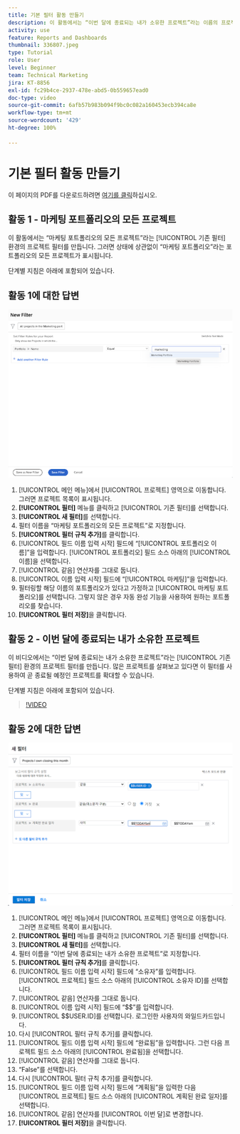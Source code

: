 ```yaml
---
title: 기본 필터 활동 만들기
description: 이 활동에서는 “이번 달에 종료되는 내가 소유한 프로젝트”라는 이름의 프로젝트 필터를 만듭니다.
activity: use
feature: Reports and Dashboards
thumbnail: 336807.jpeg
type: Tutorial
role: User
level: Beginner
team: Technical Marketing
jira: KT-8856
exl-id: fc29b4ce-2937-478e-abd5-0b559657ead0
doc-type: video
source-git-commit: 6afb57b983b094f9bc0c082a160453ecb394ca8e
workflow-type: tm+mt
source-wordcount: '429'
ht-degree: 100%

---
```


# 기본 필터 활동 만들기

이 페이지의 PDF를 다운로드하려면 [여기를 클릭](/help/assets/create-basic-filter-activities.pdf)하십시오.

## 활동 1 - 마케팅 포트폴리오의 모든 프로젝트

이 활동에서는 “마케팅 포트폴리오의 모든 프로젝트”라는 [!UICONTROL 기존 필터] 환경의 프로젝트 필터를 만듭니다. 그러면 상태에 상관없이 “마케팅 포트폴리오”라는 포트폴리오의 모든 프로젝트가 표시됩니다.

단계별 지침은 아래에 포함되어 있습니다.

## 활동 1에 대한 답변

![새 필터를 생성하는 화면 이미지](assets/basic-filter-activity-1.png)

1. [!UICONTROL 메인 메뉴]에서 [!UICONTROL 프로젝트] 영역으로 이동합니다. 그러면 프로젝트 목록이 표시됩니다.
1. **[!UICONTROL 필터]** 메뉴를 클릭하고 [!UICONTROL 기존 필터]를 선택합니다.
1. **[!UICONTROL 새 필터]**&#x200B;를 선택합니다.
1. 필터 이름을 “마케팅 포트폴리오의 모든 프로젝트”로 지정합니다.
1. **[!UICONTROL 필터 규칙 추가]**&#x200B;를 클릭합니다.
1. [!UICONTROL 필드 이름 입력 시작] 필드에 “[!UICONTROL 포트폴리오 이름]”을 입력합니다. [!UICONTROL 포트폴리오] 필드 소스 아래의 [!UICONTROL 이름]을 선택합니다.
1. [!UICONTROL 같음] 연산자를 그대로 둡니다.
1. [!UICONTROL 이름 입력 시작] 필드에 “[!UICONTROL 마케팅]”을 입력합니다.
1. 필터링할 해당 이름의 포트폴리오가 있다고 가정하고 [!UICONTROL 마케팅 포트폴리오]를 선택합니다. 그렇지 않은 경우 자동 완성 기능을 사용하여 원하는 포트폴리오를 찾습니다.
1. **[!UICONTROL 필터 저장]**&#x200B;을 클릭합니다.

## 활동 2 - 이번 달에 종료되는 내가 소유한 프로젝트

이 비디오에서는 “이번 달에 종료되는 내가 소유한 프로젝트”라는 [!UICONTROL 기존 필터] 환경의 프로젝트 필터를 만듭니다. 많은 프로젝트를 살펴보고 있다면 이 필터를 사용하여 곧 종료될 예정인 프로젝트를 확대할 수 있습니다.

단계별 지침은 아래에 포함되어 있습니다.

>[!VIDEO](https://video.tv.adobe.com/v/336807/?quality=12&learn=on&enablevpops)

## 활동 2에 대한 답변

![새 필터를 생성하는 화면 이미지](assets/basic-filter-activity-updated-6-15-21.png)

1. [!UICONTROL 메인 메뉴]에서 [!UICONTROL 프로젝트] 영역으로 이동합니다. 그러면 프로젝트 목록이 표시됩니다.
1. **[!UICONTROL 필터]** 메뉴를 클릭하고 [!UICONTROL 기존 필터]를 선택합니다.
1. **[!UICONTROL 새 필터]**&#x200B;를 선택합니다.
1. 필터 이름을 “이번 달에 종료되는 내가 소유한 프로젝트”로 지정합니다.
1. **[!UICONTROL 필터 규칙 추가]**&#x200B;를 클릭합니다.
1. [!UICONTROL 필드 이름 입력 시작] 필드에 “소유자”를 입력합니다. [!UICONTROL 프로젝트] 필드 소스 아래의 [!UICONTROL 소유자 ID]를 선택합니다.
1. [!UICONTROL 같음] 연산자를 그대로 둡니다.
1. [!UICONTROL 이름 입력 시작] 필드에 “$$”를 입력합니다.
1. [!UICONTROL $$USER.ID]를 선택합니다. 로그인한 사용자의 와일드카드입니다.
1. 다시 [!UICONTROL 필터 규칙 추가]를 클릭합니다.
1. [!UICONTROL 필드 이름 입력 시작] 필드에 “완료됨”을 입력합니다. 그런 다음 프로젝트 필드 소스 아래의 [!UICONTROL 완료됨]을 선택합니다.
1. [!UICONTROL 같음] 연산자를 그대로 둡니다.
1. “False”를 선택합니다.
1. 다시 [!UICONTROL 필터 규칙 추가]를 클릭합니다.
1. [!UICONTROL 필드 이름 입력 시작] 필드에 “계획됨”을 입력한 다음 [!UICONTROL 프로젝트] 필드 소스 아래의 [!UICONTROL 계획된 완료 일자]를 선택합니다.
1. [!UICONTROL 같음] 연산자를 [!UICONTROL 이번 달]로 변경합니다.
1. **[!UICONTROL 필터 저장]**&#x200B;을 클릭합니다.
